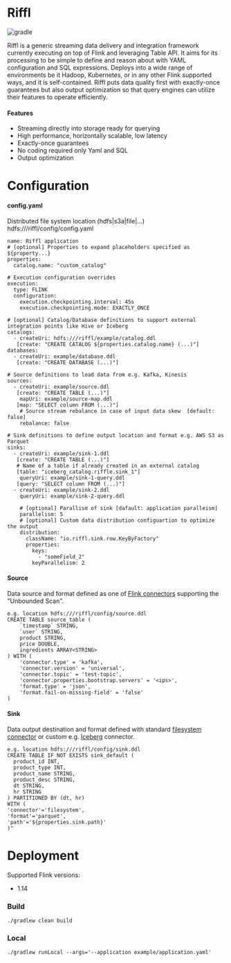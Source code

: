 # Riffl
![gradle](https://github.com/riffl/riffl/actions/workflows/gradle.yml/badge.svg)

Riffl is a generic streaming data delivery and integration framework currently executing on top of Flink and leveraging Table API.
It aims for its processing to be simple to define and reason about with YAML configuration and SQL expressions.
Deploys into a wide range of environments be it Hadoop, Kubernetes, or in any other Flink supported ways, and it is self-contained.
Riffl puts data quality first with exactly-once guarantees but also output optimization so that query engines can utilize their features to operate efficiently.

#### Features
* Streaming directly into storage ready for querying
* High performance, horizontally scalable, low latency
* Exactly-once guarantees
* No coding required only Yaml and SQL
* Output optimization

# Configuration

#### config.yaml
Distributed file system location (hdfs|s3a|file|...) hdfs:///riffl/config/config.yaml
```
name: Riffl application
# [optional] Properties to expand placeholders specified as ${property...}
properties:
  catalog.name: "custom_catalog"
  
# Execution configuration overrides
execution:
  type: FLINK
  configuration:
    execution.checkpointing.interval: 45s
    execution.checkpointing.mode: EXACTLY_ONCE

# [optional] Catalog/Database definitions to support external integration points like Hive or Iceberg
catalogs:                                        
  - createUri: hdfs:///riffl/example/catalog.ddl
   [create: "CREATE CATALOG ${properties.catalog.name} (...)"]             
databases:                                          
  - createUri: example/database.ddl
   [create: "CREATE DATABASE (...)"]
   
# Source definitions to load data from e.g. Kafka, Kinesis
sources:
  - createUri: example/source.ddl
   [create: "CREATE TABLE (...)"]
    mapUri: example/source-map.ddl
   [map: "SELECT column FROM (...)"]
    # Source stream rebalance in case of input data skew  [default: false]
    rebalance: false

# Sink definitions to define output location and format e.g. AWS S3 as Parquet
sinks:
  - createUri: example/sink-1.ddl
   [create: "CREATE TABLE (...)"]
   # Name of a table if already created in an external catalog
   [table: "iceberg_catalog.riffle.sink_1"]
    queryUri: example/sink-1-query.ddl
   [query: "SELECT column FROM (...)"]
  - createUri: example/sink-2.ddl
    queryUri: example/sink-2-query.ddl
    
    # [optional] Parallism of sink [dafault: application paralleism]
    parallelism: 5
    # [optional] Custom data distribution configuartion to optimize the output  
    distribution:
      className: "io.riffl.sink.row.KeyByFactory"
      properties:
        keys:
          - "someField_2"
        keyParallelism: 2
```
#### Source

Data source and format defined as one of [Flink connectors](https://nightlies.apache.org/flink/flink-docs-release-1.14/docs/connectors/table/overview/) supporting the "Unbounded Scan". 

```
e.g. location hdfs:///riffl/config/source.ddl
CREATE TABLE source_table (
    `timestamp` STRING,
    `user` STRING,
    product STRING,
    price DOUBLE,
    ingredients ARRAY<STRING>
) WITH (
    'connector.type' = 'kafka',
    'connector.version' = 'universal',
    'connector.topic' = 'test-topic',
    'connector.properties.bootstrap.servers' = '<ips>',
    'format.type' = 'json',
    'format.fail-on-missing-field' = 'false'
)
```

#### Sink

Data output destination and format defined with standard [filesystem connector](https://nightlies.apache.org/flink/flink-docs-release-1.14/docs/connectors/table/filesystem/) or custom e.g. [Iceberg](https://iceberg.apache.org/docs/latest/flink-connector/) connector. 

```
e.g. location hdfs:///riffl/config/sink.ddl
CREATE TABLE IF NOT EXISTS sink_default (
  product_id INT,
  product_type INT,
  product_name STRING,
  product_desc STRING,
  dt STRING,
  hr STRING
) PARTITIONED BY (dt, hr)
WITH (
'connector'='filesystem',
'format'='parquet',
'path'='${properties.sink.path}'
)"
```
# Deployment
Supported Flink versions:
* 1.14

### Build
```
./gradlew clean build
```

### Local
```
./gradlew runLocal --args='--application example/application.yaml'
```
